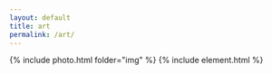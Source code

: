 ```yaml
---
layout: default
title: art
permalink: /art/
---
```


{% include photo.html folder="img" %}
{% include element.html %}